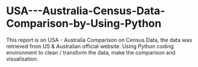 # USA---Australia-Census-Data-Comparison-by-Using-Python
This report is on USA - Australia Comparison on Census Data, the data was retrieved from US & Australian official website. Using Python coding environment to clean / transform the data, make the comparison and visualisation. 
 
